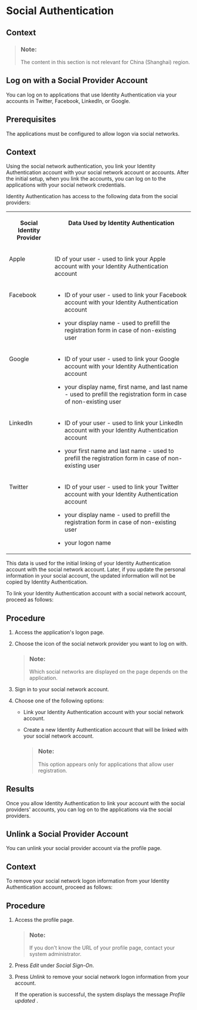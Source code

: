 <!-- loio108607a9d90b4712a1acb6e179ffeddf -->

# Social Authentication



<a name="loio108607a9d90b4712a1acb6e179ffeddf__context_gnk_rrg_vgb"/>

## Context

> ### Note:  
> The content in this section is not relevant for China \(Shanghai\) region.

<a name="xxx"/>

<!-- xxx -->

## Log on with a Social Provider Account

You can log on to applications that use Identity Authentication via your accounts in Twitter, Facebook, LinkedIn, or Google.



## Prerequisites

The applications must be configured to allow logon via social networks.



## Context

Using the social network authentication, you link your Identity Authentication account with your social network account or accounts. After the initial setup, when you link the accounts, you can log on to the applications with your social network credentials.

Identity Authentication has access to the following data from the social providers:


<table>
<tr>
<th valign="top">

Social Identity Provider



</th>
<th valign="top">

Data Used by Identity Authentication 



</th>
</tr>
<tr>
<td valign="top">

Apple



</td>
<td valign="top">

ID of your user - used to link your Apple account with your Identity Authentication account



</td>
</tr>
<tr>
<td valign="top">

Facebook



</td>
<td valign="top">

-   ID of your user - used to link your Facebook account with your Identity Authentication account

-   your display name - used to prefill the registration form in case of non-existing user




</td>
</tr>
<tr>
<td valign="top">

Google



</td>
<td valign="top">

-   ID of your user - used to link your Google account with your Identity Authentication account

-   your display name, first name, and last name - used to prefill the registration form in case of non-existing user




</td>
</tr>
<tr>
<td valign="top">

LinkedIn



</td>
<td valign="top">

-   ID of your user - used to link your LinkedIn account with your Identity Authentication account

-   your first name and last name - used to prefill the registration form in case of non-existing user




</td>
</tr>
<tr>
<td valign="top">

Twitter



</td>
<td valign="top">

-   ID of your user - used to link your Twitter account with your Identity Authentication account

-   your display name - used to prefill the registration form in case of non-existing user

-   your logon name




</td>
</tr>
</table>

This data is used for the initial linking of your Identity Authentication account with the social network account. Later, if you update the personal information in your social account, the updated information will not be copied by Identity Authentication.

To link your Identity Authentication account with a social network account, proceed as follows:



<a name="xxx__steps_xwd_m2g_pt"/>

## Procedure

1.  Access the application's logon page.

2.  Choose the icon of the social network provider you want to log on with.

    > ### Note:  
    > Which social networks are displayed on the page depends on the application.

3.  Sign in to your social network account.

4.  Choose one of the following options:

    -   Link your Identity Authentication account with your social network account.
    -   Create a new Identity Authentication account that will be linked with your social network account.

        > ### Note:  
        > This option appears only for applications that allow user registration.





## Results

Once you allow Identity Authentication to link your account with the social providers' accounts, you can log on to the applications via the social providers.

<a name="yyy"/>

<!-- yyy -->

## Unlink a Social Provider Account

You can unlink your social provider account via the profile page.



## Context

To remove your social network logon information from your Identity Authentication account, proceed as follows:



<a name="yyy__steps_social_auth"/>

## Procedure

1.  Access the profile page.

    > ### Note:  
    > If you don't know the URL of your profile page, contact your system administrator.

2.  Press *Edit* under *Social Sign-On*.

3.  Press *Unlink* to remove your social network logon information from your account.

    If the operation is successful, the system displays the message *Profile updated* .


